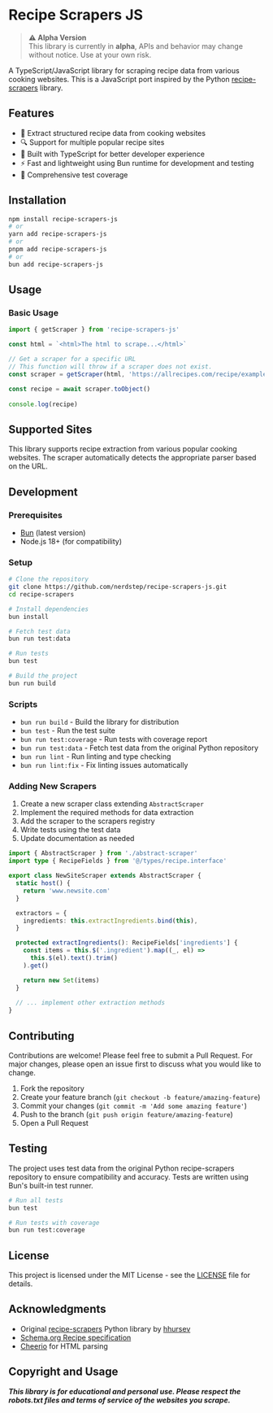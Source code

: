 # Recipe Scrapers JS

> **⚠️ Alpha Version**  
> This library is currently in **alpha**, APIs and behavior may change without notice. Use at your own risk.

A TypeScript/JavaScript library for scraping recipe data from various cooking websites. This is a JavaScript port inspired by the Python [recipe-scrapers](https://github.com/hhursev/recipe-scrapers) library.

## Features

- 🍳 Extract structured recipe data from cooking websites
- 🔍 Support for multiple popular recipe sites
- 🚀 Built with TypeScript for better developer experience
- ⚡ Fast and lightweight using Bun runtime for development and testing
- 🧪 Comprehensive test coverage

## Installation

```bash
npm install recipe-scrapers-js
# or
yarn add recipe-scrapers-js
# or
pnpm add recipe-scrapers-js
# or
bun add recipe-scrapers-js
```

## Usage

### Basic Usage

```typescript
import { getScraper } from 'recipe-scrapers-js'

const html = `<html>The html to scrape...</html>`

// Get a scraper for a specific URL
// This function will throw if a scraper does not exist.
const scraper = getScraper(html, 'https://allrecipes.com/recipe/example')

const recipe = await scraper.toObject()
  
console.log(recipe)
```

## Supported Sites

This library supports recipe extraction from various popular cooking websites. The scraper automatically detects the appropriate parser based on the URL.

## Development

### Prerequisites

- [Bun](https://bun.sh/) (latest version)
- Node.js 18+ (for compatibility)

### Setup

```bash
# Clone the repository
git clone https://github.com/nerdstep/recipe-scrapers-js.git
cd recipe-scrapers

# Install dependencies
bun install

# Fetch test data
bun run test:data

# Run tests
bun test

# Build the project
bun run build
```

### Scripts

- `bun run build` - Build the library for distribution
- `bun test` - Run the test suite
- `bun run test:coverage` - Run tests with coverage report
- `bun run test:data` - Fetch test data from the original Python repository
- `bun run lint` - Run linting and type checking
- `bun run lint:fix` - Fix linting issues automatically

### Adding New Scrapers

1. Create a new scraper class extending `AbstractScraper`
2. Implement the required methods for data extraction
3. Add the scraper to the scrapers registry
4. Write tests using the test data
5. Update documentation as needed

```typescript
import { AbstractScraper } from './abstract-scraper'
import type { RecipeFields } from '@/types/recipe.interface'

export class NewSiteScraper extends AbstractScraper {
  static host() {
    return 'www.newsite.com'
  }

  extractors = {
    ingredients: this.extractIngredients.bind(this),
  }

  protected extractIngredients(): RecipeFields['ingredients'] {
    const items = this.$('.ingredient').map((_, el) =>
      this.$(el).text().trim()
    ).get()

    return new Set(items)
  }
  
  // ... implement other extraction methods
}
```

## Contributing

Contributions are welcome! Please feel free to submit a Pull Request. For major changes, please open an issue first to discuss what you would like to change.

1. Fork the repository
2. Create your feature branch (`git checkout -b feature/amazing-feature`)
3. Commit your changes (`git commit -m 'Add some amazing feature'`)
4. Push to the branch (`git push origin feature/amazing-feature`)
5. Open a Pull Request

## Testing

The project uses test data from the original Python recipe-scrapers repository to ensure compatibility and accuracy. Tests are written using Bun's built-in test runner.

```bash
# Run all tests
bun test

# Run tests with coverage
bun run test:coverage
```

## License

This project is licensed under the MIT License - see the [LICENSE](LICENSE) file for details.

## Acknowledgments

- Original [recipe-scrapers](https://github.com/hhursev/recipe-scrapers) Python library by [hhursev](https://github.com/hhursev)
- [Schema.org Recipe specification](https://schema.org/Recipe)
- [Cheerio](https://cheerio.js.org/) for HTML parsing

## Copyright and Usage

_**This library is for educational and personal use. Please respect the robots.txt files and terms of service of the websites you scrape.**_
